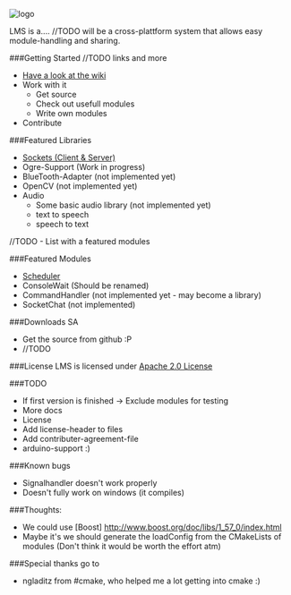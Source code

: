 ![logo](https://github.com/Phibedy/LMS/blob/master/lms_banner.jpg)


LMS is a.... //TODO
will be a cross-plattform system that allows easy module-handling and sharing.

###Getting Started
//TODO links and more
  * [Have a look at the wiki](https://github.com/Phibedy/LMS/wiki)
  * Work with it
    * Get source
    * Check out usefull modules
    * Write own modules
  * Contribute

###Featured Libraries
 * [Sockets (Client & Server)](https://github.com/Phibedy/SocketConnection)
 * Ogre-Support (Work in progress)
 * BlueTooth-Adapter (not implemented yet)
 * OpenCV (not implemented yet)
 * Audio
   * Some basic audio library (not implemented yet)
   * text to speech
   * speech to text
 

//TODO - List with a featured modules

###Featured Modules
 * [Scheduler](https://github.com/Phibedy/Scheduler)
 * ConsoleWait (Should be renamed)
 * CommandHandler (not implemented yet - may become a library)
 * SocketChat (not implemented)

###Downloads SA
  * Get the source from github :P
  * //TODO


###License
  LMS is licensed under [Apache 2.0 License](http://www.apache.org/licenses/LICENSE-2.0.html)

###TODO
  * If first version is finished -> Exclude modules for testing
  * More docs
  * License
   * Add license-header to files
   * Add contributer-agreement-file
  * arduino-support :)


###Known bugs
  * Signalhandler doesn't work properly
  * Doesn't fully work on windows (it compiles)

###Thoughts:
  * We could use [Boost] http://www.boost.org/doc/libs/1_57_0/index.html
  * Maybe it's we should generate the loadConfig from the CMakeLists of modules (Don't think it would be worth the effort atm)

###Special thanks go to
  *  ngladitz from #cmake, who helped me a lot getting into cmake :)
